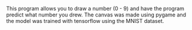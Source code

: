 This program allows you to draw a number (0 - 9) and have the program predict what number you drew. The canvas was made using pygame and the model was trained with tensorflow using the MNIST dataset.

